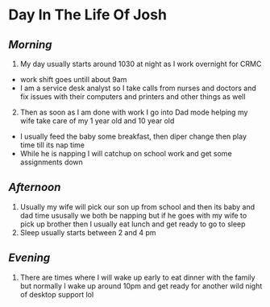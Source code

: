 # **Day In The Life Of Josh**
## *Morning*

1. My day usually starts around 1030 at night as I work overnight for CRMC 
- work shift goes untill about 9am
- I am a service desk analyst so I take calls from nurses and doctors and fix issues with their computers and printers and other things as well

2. Then as soon as I am done with work I go into Dad mode helping my wife take care of my 1 year old and 10 year old
- I usually feed the baby some breakfast, then diper change then play time till its nap time
- While he is napping I will catchup on school work and get some assignments down

## *Afternoon*

1. Usually my wife will pick our son up from school and then its baby and dad time ususally we both be napping but if he goes with my wife to pick up brother then I usually eat lunch and get ready to go to sleep
2. Sleep usually starts between 2 and 4 pm 

## *Evening* 
1. There are times where I will wake up early to eat dinner with the family but normally I wake up around 10pm and get ready for another wild night of desktop support lol
